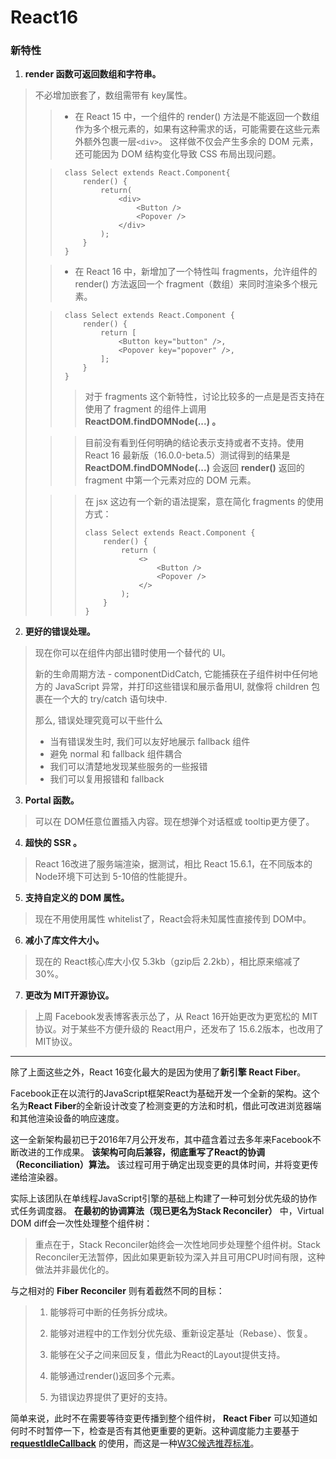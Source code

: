 # React16

### 新特性
1. **render 函数可返回数组和字符串。**
>不必增加嵌套了，数组需带有 key属性。
>
>>- 在 React 15 中，一个组件的 render() 方法是不能返回一个数组作为多个根元素的，如果有这种需求的话，可能需要在这些元素外额外包裹一层`<div>`。
>这样做不仅会产生多余的 DOM 元素，还可能因为 DOM 结构变化导致 CSS 布局出现问题。
>
>>		class Select extends React.Component{
>>			render() {
>>				return(
>>					<div>
>>						<Button />
>>						<Popover />
>>					</div>
>>				); 
>>			}
>>		} 
>
>>- 在 React 16 中，新增加了一个特性叫 fragments，允许组件的 render() 方法返回一个 fragment（数组）来同时渲染多个根元素。
>
>>		class Select extends React.Component {
>>			render() {
>>				return [
>>					<Button key="button" />,
>>					<Popover key="popover" />,
>>				];
>>			}
>>		}
>>
>>>对于 fragments 这个新特性，讨论比较多的一点是是否支持在使用了 fragment 的组件上调用 **ReactDOM.findDOMNode(...) 。**
>
>>>目前没有看到任何明确的结论表示支持或者不支持。使用 React 16 最新版（16.0.0-beta.5）测试得到的结果是**ReactDOM.findDOMNode(...)** 会返回 **render()** 返回的 fragment 中第一个元素对应的 DOM 元素。
>
>>>在 jsx 这边有一个新的语法提案，意在简化 fragments 的使用方式：
>>>
>>>		class Select extends React.Component {
>>>			render() {
>>>				return (
>>>					<>
>>>						<Button />
>>>						<Popover />
>>>					</>
>>>				);
>>>			}
>>>		}
  
2. **更好的错误处理。**
>现在你可以在组件内部出错时使用一个替代的 UI。
>
>新的生命周期方法 - componentDidCatch, 它能捕获在子组件树中任何地方的 JavaScript 异常，并打印这些错误和展示备用UI, 就像将 children 包裹在一个大的 try/catch 语句块中.
>
>那么, 错误处理究竟可以干些什么
>
>- 当有错误发生时, 我们可以友好地展示 fallback 组件
>- 	避免 normal 和 fallback 组件耦合
>- 	我们可以清楚地发现某些服务的一些报错
>- 	我们可以复用报错和 fallback

3. **Portal 函数。**
>可以在 DOM任意位置插入内容。现在想弹个对话框或 tooltip更方便了。

4. **超快的 SSR 。**
>React 16改进了服务端渲染，据测试，相比 React 15.6.1，在不同版本的 Node环境下可达到 5-10倍的性能提升。

5. **支持自定义的 DOM 属性。**
>现在不用使用属性 whitelist了，React会将未知属性直接传到 DOM中。

6. **减小了库文件大小。**
>现在的 React核心库大小仅 5.3kb（gzip后 2.2kb），相比原来缩减了 30%。

7. **更改为 MIT开源协议。**
>上周 Facebook发表博客表示怂了，从 React 16开始更改为更宽松的 MIT协议。对于某些不方便升级的 React用户，还发布了 15.6.2版本，也改用了 MIT协议。

---
除了上面这些之外，React 16变化最大的是因为使用了**新引擎 React Fiber**。

Facebook正在以流行的JavaScript框架React为基础开发一个全新的架构。这个名为**React Fiber**的全新设计改变了检测变更的方法和时机，借此可改进浏览器端和其他渲染设备的响应速度。

这一全新架构最初已于2016年7月公开发布，其中蕴含着过去多年来Facebook不断改进的工作成果。 **该架构可向后兼容，彻底重写了React的协调（Reconciliation）算法。** 该过程可用于确定出现变更的具体时间，并将变更传递给渲染器。

实际上该团队在单线程JavaScript引擎的基础上构建了一种可划分优先级的协作式任务调度器。 **在最初的协调算法（现已更名为Stack Reconciler）** 中，Virtual DOM diff会一次性处理整个组件树：

>重点在于，Stack Reconciler始终会一次性地同步处理整个组件树。Stack Reconciler无法暂停，因此如果更新较为深入并且可用CPU时间有限，这种做法并非最优化的。

与之相对的 **Fiber Reconciler** 则有着截然不同的目标：

>1. 能够将可中断的任务拆分成块。
>
>2. 能够对进程中的工作划分优先级、重新设定基址（Rebase）、恢复。
>
>3. 能够在父子之间来回反复，借此为React的Layout提供支持。
>
>4. 能够通过render()返回多个元素。
>
>5. 为错误边界提供了更好的支持。

简单来说，此时不在需要等待变更传播到整个组件树， **React Fiber** 可以知道如何时不时暂停一下，检查是否有其他更重要的更新。这种调度能力主要基于 **[requestIdleCallback](https://developer.mozilla.org/en-US/docs/Web/API/Window/requestIdleCallback)** 的使用，而这是一种[W3C候选推荐标准](https://www.w3.org/TR/requestidlecallback/)。

